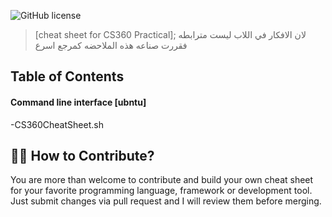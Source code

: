 ![GitHub license](https://img.shields.io/badge/license-MIT-blue.svg)
> [cheat sheet for CS360 Practical]; لان الافكار في اللاب ليست مترابطه فقررت صناعه هذه الملاحضه كمرجع اسرع




##  Table of Contents
#### Command line interface [ubntu]
-CS360CheatSheet.sh

## 🙌🏼 How to Contribute?
You are more than welcome to contribute and build your own cheat sheet for your favorite programming language, framework or development tool. Just submit changes via pull request and I will review them before merging.
